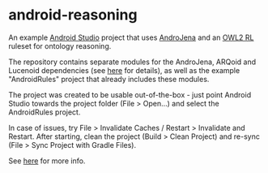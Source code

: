 # android-reasoning
An example <a href="https://developer.android.com/studio/">Android Studio</a> project that uses <a href="https://github.com/lencinhaus/androjena">AndroJena</a> and an <a href="https://www.w3.org/TR/owl2-profiles/#Reasoning_in_OWL_2_RL_and_RDF_Graphs_using_Rules">OWL2 RL</a> ruleset for ontology reasoning.

The repository contains separate modules for the AndroJena, ARQoid and Lucenoid dependencies (see <a href="https://github.com/lencinhaus/androjena">here</a> for details), as well as the example "AndroidRules" project that already includes these modules. 

The project was created to be usable out-of-the-box - just point Android Studio towards the project folder (File > Open...) and select the AndroidRules project.

In case of issues, try File > Invalidate Caches / Restart > Invalidate and Restart. After starting, clean the project (Build > Clean Project) and re-sync (File > Sync Project with Gradle Files).

See <a href="http://www.linkeddata.mobi/software/owl2-rl-on-android/">here</a> for more info.
